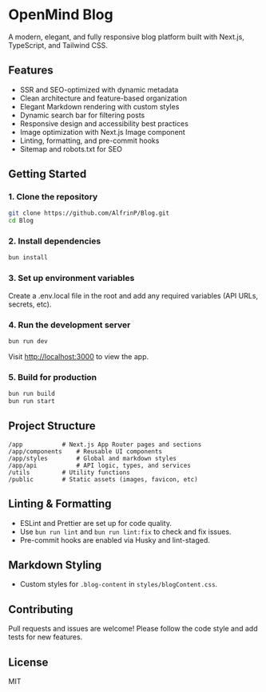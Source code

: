 # OpenMind Blog

A modern, elegant, and fully responsive blog platform built with Next.js, TypeScript, and Tailwind CSS.

## Features

- SSR and SEO-optimized with dynamic metadata
- Clean architecture and feature-based organization
- Elegant Markdown rendering with custom styles
- Dynamic search bar for filtering posts
- Responsive design and accessibility best practices
- Image optimization with Next.js Image component
- Linting, formatting, and pre-commit hooks
- Sitemap and robots.txt for SEO

## Getting Started

### 1. Clone the repository

```bash
git clone https://github.com/AlfrinP/Blog.git
cd Blog
```

### 2. Install dependencies

```bash
bun install
```

### 3. Set up environment variables

Create a .env.local file in the root and add any required variables (API URLs, secrets, etc).

### 4. Run the development server

```bash
bun run dev
```

Visit [http://localhost:3000](http://localhost:3000) to view the app.

### 5. Build for production

```bash
bun run build
bun run start
```

## Project Structure

```
/app           # Next.js App Router pages and sections
/app/components    # Reusable UI components
/app/styles        # Global and markdown styles
/app/api           # API logic, types, and services
/utils         # Utility functions
/public        # Static assets (images, favicon, etc)
```

## Linting & Formatting

- ESLint and Prettier are set up for code quality.
- Use `bun run lint` and `bun run lint:fix` to check and fix issues.
- Pre-commit hooks are enabled via Husky and lint-staged.

## Markdown Styling

- Custom styles for `.blog-content` in `styles/blogContent.css`.

## Contributing

Pull requests and issues are welcome! Please follow the code style and add tests for new features.

## License

MIT
